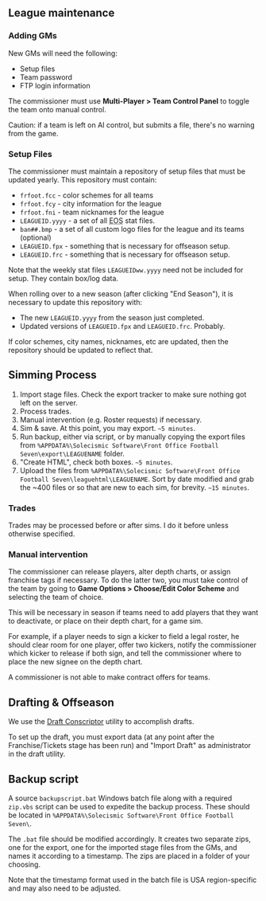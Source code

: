 ## League maintenance

### Adding GMs
New GMs will need the following:
* Setup files
* Team password
* FTP login information

The commissioner must use **Multi-Player > Team Control Panel** to toggle the team onto manual control. 

Caution: if a team is left on AI control, but submits a file, there's no warning from the game.

### Setup Files

The commissioner must maintain a repository of setup files that must be updated yearly. This repository must contain:

* `frfoot.fcc` - color schemes for all teams
* `frfoot.fcy` - city information for the league
* `frfoot.fni` - team nicknames for the league
* `LEAGUEID.yyyy` - a set of all <abbr title="End of Season">EOS</abbr> stat files. 
* `ban##.bmp` - a set of all custom logo files for the league and its teams (optional)
* `LEAGUEID.fpx` - something that is necessary for offseason setup.
* `LEAGUEID.frc` - something that is necessary for offseason setup.

Note that the weekly stat files `LEAGUEIDww.yyyy` need not be included for setup. They contain box/log data.

When rolling over to a new season (after clicking "End Season"), it is necessary to update this repository with:

* The new `LEAGUEID.yyyy` from the season just completed.
* Updated versions of `LEAGUEID.fpx` and `LEAGUEID.frc`. Probably.

If color schemes, city names, nicknames, etc are updated, then the repository should be updated to reflect that.

## Simming Process

1. Import stage files. Check the export tracker to make sure nothing got left on the server.
1. Process trades.
1. Manual intervention (e.g. Roster requests) if necessary.
1. Sim & save. At this point, you may export. `~5 minutes`.
1. Run backup, either via script, or by manually copying the export files from `%APPDATA%\Solecismic Software\Front Office Football Seven\export\LEAGUENAME` folder.
1. "Create HTML", check both boxes. `~5 minutes`.
1. Upload the files from `%APPDATA%\Solecismic Software\Front Office Football Seven\leaguehtml\LEAGUENAME`. Sort by date modified and grab the ~400 files or so that are new to each sim, for brevity. `~15 minutes`.

### Trades

Trades may be processed before or after sims. I do it before unless otherwise specified.

### Manual intervention
The commissioner can release players, alter depth charts, or assign franchise tags if necessary. To do the latter two, you must take control of the team by going to **Game Options > Choose/Edit Color Scheme** and selecting the team of choice.

This will be necessary in season if teams need to add players that they want to deactivate, or place on their depth chart, for a game sim.

For example, if a player needs to sign a kicker to field a legal roster, he should clear room for one player, offer two kickers, notify the commissioner which kicker to release if both sign, and tell the commissioner where to place the new signee on the depth chart.

A commissioner is not able to make contract offers for teams.
## Drafting & Offseason

We use the [Draft Conscriptor](http://www.operationsports.com/fofc/showthread.php?t=86357) utility to accomplish drafts.

To set up the draft, you must export data (at any point after the Franchise/Tickets stage has been run) and "Import Draft" as administrator in the draft utility.

## Backup script
A source `backupscript.bat` Windows batch file along with a required `zip.vbs` script can be used to expedite the backup process. These should be located in `%APPDATA%\Solecismic Software\Front Office Football Seven\`.

The `.bat` file should be modified accordingly. It creates two separate zips, one for the export, one for the imported stage files from the GMs, and names it according to a timestamp. The zips are placed in a folder of your choosing.

Note that the timestamp format used in the batch file is USA region-specific and may also need to be adjusted.






